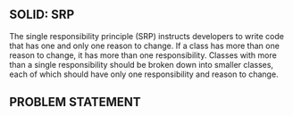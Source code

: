﻿## SOLID: SRP

The single responsibility principle (SRP) instructs developers to write code that has one and only one
reason to change. If a class has more than one reason to change, it has more than one responsibility. 
Classes with more than a single responsibility should be broken down into smaller classes, each of 
which should have only one responsibility and reason to change.


## PROBLEM STATEMENT

